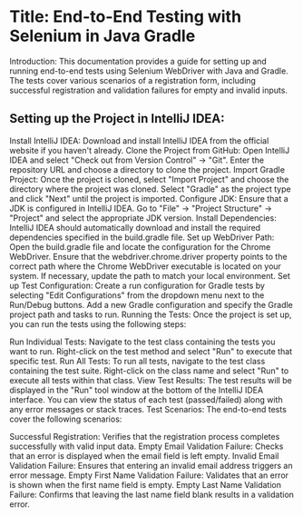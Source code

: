 # Title: End-to-End Testing with Selenium in Java Gradle


Introduction:
This documentation provides a guide for setting up and running end-to-end tests using Selenium WebDriver with Java and Gradle. The tests cover various scenarios of a registration form, including successful registration and validation failures for empty and invalid inputs.


## Setting up the Project in IntelliJ IDEA:
Install IntelliJ IDEA: Download and install IntelliJ IDEA from the official website if you haven't already.
Clone the Project from GitHub: Open IntelliJ IDEA and select "Check out from Version Control" -> "Git". Enter the repository URL and choose a directory to clone the project.
Import Gradle Project: Once the project is cloned, select "Import Project" and choose the directory where the project was cloned. Select "Gradle" as the project type and click "Next" until the project is imported.
Configure JDK: Ensure that a JDK is configured in IntelliJ IDEA. Go to "File" -> "Project Structure" -> "Project" and select the appropriate JDK version.
Install Dependencies: IntelliJ IDEA should automatically download and install the required dependencies specified in the build.gradle file.
Set up WebDriver Path: Open the build.gradle file and locate the configuration for the Chrome WebDriver. Ensure that the webdriver.chrome.driver property points to the correct path where the Chrome WebDriver executable is located on your system. If necessary, update the path to match your local environment.
Set up Test Configuration: Create a run configuration for Gradle tests by selecting "Edit Configurations" from the dropdown menu next to the Run/Debug buttons. Add a new Gradle configuration and specify the Gradle project path and tasks to run.
Running the Tests:
Once the project is set up, you can run the tests using the following steps:

Run Individual Tests: Navigate to the test class containing the tests you want to run. Right-click on the test method and select "Run" to execute that specific test.
Run All Tests: To run all tests, navigate to the test class containing the test suite. Right-click on the class name and select "Run" to execute all tests within that class.
View Test Results: The test results will be displayed in the "Run" tool window at the bottom of the IntelliJ IDEA interface. You can view the status of each test (passed/failed) along with any error messages or stack traces.
Test Scenarios:
The end-to-end tests cover the following scenarios:

Successful Registration: Verifies that the registration process completes successfully with valid input data.
Empty Email Validation Failure: Checks that an error is displayed when the email field is left empty.
Invalid Email Validation Failure: Ensures that entering an invalid email address triggers an error message.
Empty First Name Validation Failure: Validates that an error is shown when the first name field is empty.
Empty Last Name Validation Failure: Confirms that leaving the last name field blank results in a validation error.
